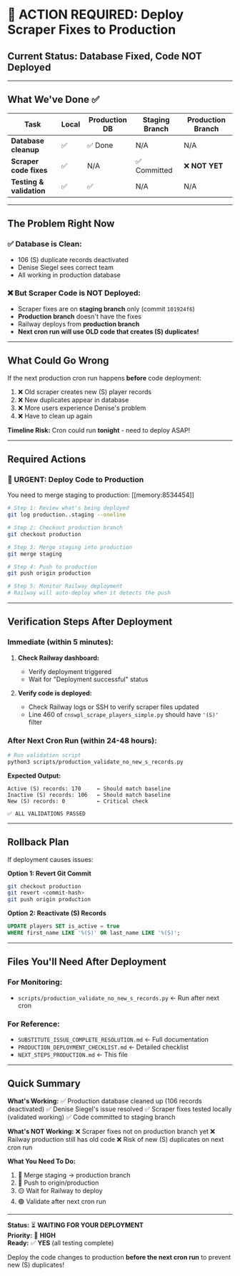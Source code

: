 # 🔴 ACTION REQUIRED: Deploy Scraper Fixes to Production

## Current Status: Database Fixed, Code NOT Deployed

---

## What We've Done ✅

| Task | Local | Production DB | Staging Branch | Production Branch |
|------|-------|---------------|----------------|-------------------|
| **Database cleanup** | ✅ | ✅ Done | N/A | N/A |
| **Scraper code fixes** | ✅ | N/A | ✅ Committed | ❌ **NOT YET** |
| **Testing & validation** | ✅ | ✅ | N/A | N/A |

---

## The Problem Right Now

### ✅ **Database is Clean:**
- 106 (S) duplicate records deactivated
- Denise Siegel sees correct team
- All working in production database

### ❌ **But Scraper Code is NOT Deployed:**
- Scraper fixes are on **staging branch** only (commit `101924f6`)
- **Production branch** doesn't have the fixes
- Railway deploys from **production branch**
- **Next cron run will use OLD code that creates (S) duplicates!**

---

## What Could Go Wrong

If the next production cron run happens **before** code deployment:

1. ❌ Old scraper creates new (S) player records
2. ❌ New duplicates appear in database
3. ❌ More users experience Denise's problem
4. ❌ Have to clean up again

**Timeline Risk:** Cron could run **tonight** - need to deploy ASAP!

---

## Required Actions

### **🔴 URGENT: Deploy Code to Production**

You need to merge staging to production: [[memory:8534454]]

```bash
# Step 1: Review what's being deployed
git log production..staging --oneline

# Step 2: Checkout production branch
git checkout production

# Step 3: Merge staging into production
git merge staging

# Step 4: Push to production
git push origin production

# Step 5: Monitor Railway deployment
# Railway will auto-deploy when it detects the push
```

---

## Verification Steps After Deployment

### **Immediate (within 5 minutes):**

1. **Check Railway dashboard:**
   - Verify deployment triggered
   - Wait for "Deployment successful" status

2. **Verify code is deployed:**
   - Check Railway logs or SSH to verify scraper files updated
   - Line 460 of `cnswpl_scrape_players_simple.py` should have `'(S)'` filter

### **After Next Cron Run (within 24-48 hours):**

```bash
# Run validation script
python3 scripts/production_validate_no_new_s_records.py
```

**Expected Output:**
```
Active (S) records: 170     ← Should match baseline
Inactive (S) records: 106   ← Should match baseline
New (S) records: 0          ← Critical check

✅ ALL VALIDATIONS PASSED
```

---

## Rollback Plan

If deployment causes issues:

**Option 1: Revert Git Commit**
```bash
git checkout production
git revert <commit-hash>
git push origin production
```

**Option 2: Reactivate (S) Records**
```sql
UPDATE players SET is_active = true 
WHERE first_name LIKE '%(S)' OR last_name LIKE '%(S)';
```

---

## Files You'll Need After Deployment

### **For Monitoring:**
- `scripts/production_validate_no_new_s_records.py` ← Run after next cron

### **For Reference:**
- `SUBSTITUTE_ISSUE_COMPLETE_RESOLUTION.md` ← Full documentation
- `PRODUCTION_DEPLOYMENT_CHECKLIST.md` ← Detailed checklist
- `NEXT_STEPS_PRODUCTION.md` ← This file

---

## Quick Summary

**What's Working:**
✅ Production database cleaned up (106 records deactivated)
✅ Denise Siegel's issue resolved
✅ Scraper fixes tested locally (validated working)
✅ Code committed to staging branch

**What's NOT Working:**
❌ Scraper fixes not on production branch yet
❌ Railway production still has old code
❌ Risk of new (S) duplicates on next cron run

**What You Need To Do:**
1. 🔴 Merge staging → production branch
2. 🔴 Push to origin/production
3. 🟡 Wait for Railway to deploy
4. 🟢 Validate after next cron run

---

**Status:** ⏳ **WAITING FOR YOUR DEPLOYMENT**  
**Priority:** 🔴 **HIGH**  
**Ready:** ✅ **YES** (all testing complete)  

Deploy the code changes to production **before the next cron run** to prevent new (S) duplicates!

